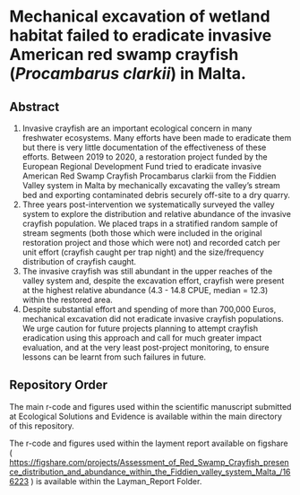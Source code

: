 # Mechanical excavation of wetland habitat failed to eradicate invasive American red swamp crayfish (_Procambarus clarkii_) in Malta.

## Abstract
1.	Invasive crayfish are an important ecological concern in many freshwater ecosystems. Many efforts have been made to eradicate them but there is very little documentation of the effectiveness of these efforts. Between 2019 to 2020, a restoration project funded by the European Regional Development Fund tried to eradicate invasive American Red Swamp Crayfish Procambarus clarkii from the Fiddien Valley system in Malta by mechanically excavating the valley’s stream bed and exporting contaminated debris securely off-site to a dry quarry.
2.	Three years post-intervention we systematically surveyed the valley system to explore the distribution and relative abundance of the invasive crayfish population. We placed traps in a stratified random sample of stream segments (both those which were included in the original restoration project and those which were not) and recorded catch per unit effort (crayfish caught per trap night) and the size/frequency distribution of crayfish caught. 
3.	The invasive crayfish was still abundant in the upper reaches of the valley system and, despite the excavation effort, crayfish were present at the highest relative abundance (4.3 - 14.8 CPUE, median = 12.3) within the restored area.
4.	Despite substantial effort and spending of more than 700,000 Euros, mechanical excavation did not eradicate invasive crayfish populations. We urge caution for future projects planning to attempt crayfish eradication using this approach and call for much greater impact evaluation, and at the very least post-project monitoring, to ensure lessons can be learnt from such failures in future.

## Repository Order
The main r-code and figures used within the scientific manuscript submitted at Ecological Solutions and Evidence is available within the main directory of this repository.

The r-code and figures used within the layment report available on figshare ( https://figshare.com/projects/Assessment_of_Red_Swamp_Crayfish_presence_distribution_and_abundance_within_the_Fiddien_valley_system_Malta_/166223 ) is available within the Layman_Report Folder.
